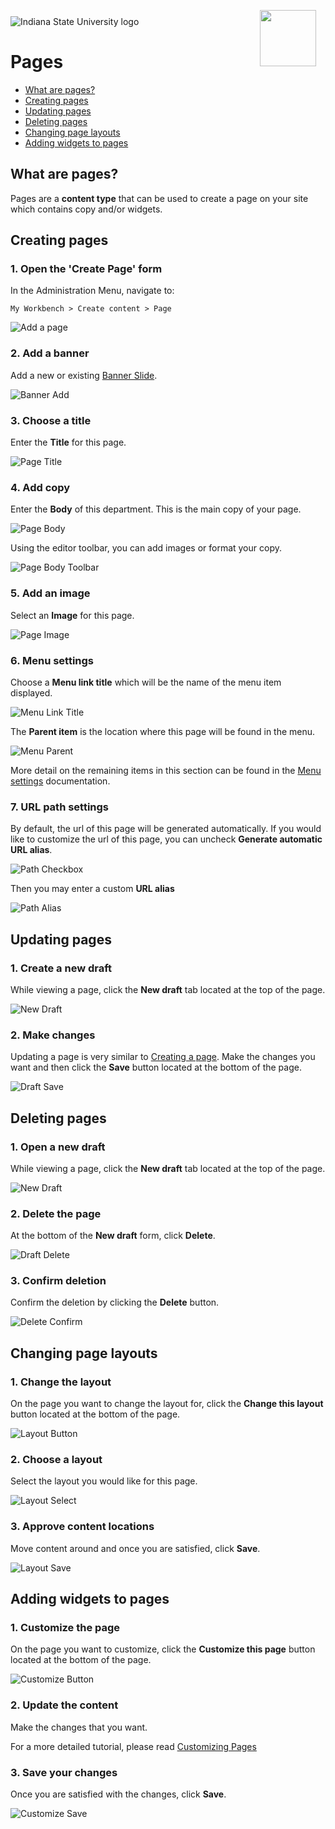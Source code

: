 <img class="logo" src="../../global_assets/images/IXM-Transparent-Vertical.jpg" style="float:right; margin:-10px 15px 0 0;" height="90" />
<img class="logo" src="../assets/images/isu_logo.png" alt="Indiana State University logo" />

# Pages

* [What are pages?](#what-are-pages)
* [Creating pages](#creating-pages)
* [Updating pages](#updating-pages)
* [Deleting pages](#deleting-pages)
* [Changing page layouts](#changing-page-layouts)
* [Adding widgets to pages](#adding-widgets-to-pages)

## What are pages?

Pages are a **content type** that can be used to create a page on your site which contains copy and/or widgets.

## Creating pages

### 1. Open the 'Create Page' form
In the Administration Menu, navigate to:
	
	My Workbench > Create content > Page
		
![Add a page](../assets/images/PageAdd.png "Add a page")

### 2. Add a banner
Add a new or existing [Banner Slide](banner_slides.md).

![Banner Add](../assets/images/BannerAdd.png "Banner Add")

### 3. Choose a title
Enter the **Title** for this page.

![Page Title](../assets/images/PageTitle.png "Page Title")

### 4. Add copy
Enter the **Body** of this department. This is the main copy of your page. 

![Page Body](../assets/images/PageBody.png "Page Body")

Using the editor toolbar, you can add images or format your copy.

![Page Body Toolbar](../assets/images/PageBodyToolbar.png "Page Body Toolbar")

### 5. Add an image

Select an **Image** for this page.

![Page Image](../assets/images/PageImage.png "Page Image")

### 6. Menu settings

Choose a **Menu link title** which will be the name of the menu item displayed.


![Menu Link Title](../assets/images/MenuLinkTitle.png "Menu Link Title")

The **Parent item** is the location where this page will be found in the menu.

![Menu Parent](../assets/images/MenuParent.png "Menu Parent")

More detail on the remaining items in this section can be found in the [Menu settings]() documentation.

### 7. URL path settings

By default, the url of this page will be generated automatically. If you would like to customize the url of this page, you can uncheck **Generate automatic URL alias**.

![Path Checkbox](../assets/images/PathCheckbox.png "Path Checkbox")

Then you may enter a custom **URL alias** 

![Path Alias](../assets/images/PathAlias.png "Path Alias")

## Updating pages

### 1. Create a new draft

While viewing a page, click the **New draft** tab located at the top of the page.

![New Draft](../assets/images/NewDraft.png "New Draft")

### 2. Make changes

Updating a page is very similar to [Creating a page](#creating-pages). Make the changes you want and then click the **Save** button located at the bottom of the page.

![Draft Save](../assets/images/DraftSave.png "Draft Save")

## Deleting pages

### 1. Open a new draft

While viewing a page, click the **New draft** tab located at the top of the page.

![New Draft](../assets/images/NewDraft.png "New Draft")

### 2. Delete the page

At the bottom of the **New draft** form, click **Delete**.

![Draft Delete](../assets/images/DraftDelete.png "Draft Delete")

### 3. Confirm deletion

Confirm the deletion by clicking the **Delete** button.

![Delete Confirm](../assets/images/DraftDeleteConfirm.png "Delete Confirm")

## Changing page layouts

### 1. Change the layout

On the page you want to change the layout for, click the **Change this layout** button located at the bottom of the page.

![Layout Button](../assets/images/LayoutButton.png "Layout Button")

### 2. Choose a layout

Select the layout you would like for this page.

![Layout Select](../assets/images/LayoutSelect.png "Layout Select")

### 3. Approve content locations

Move content around and once you are satisfied, click **Save**. 

![Layout Save](../assets/images/LayoutSave.png "Layout Save")

## Adding widgets to pages

### 1. Customize the page

On the page you want to customize, click the **Customize this page** button located at the bottom of the page.

![Customize Button](../assets/images/CustomizeButton.png "Customize Button")

### 2. Update the content

Make the changes that you want. 

For a more detailed tutorial, please read [Customizing Pages]()

### 3. Save your changes

Once you are satisfied with the changes, click **Save**. 

![Customize Save](../assets/images/CustomizeSave.png "Customize Save")
